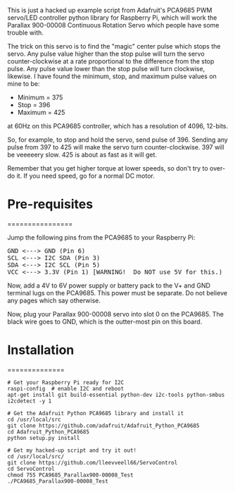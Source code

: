 This is just a hacked up example script from Adafruit's PCA9685 PWM servo/LED controller python library
for Raspberry Pi, which will work the Parallax 900-00008 Continuous Rotation Servo which people have some 
trouble with.

The trick on this servo is to find the "magic" center pulse which stops the servo.  Any pulse value
higher than the stop pulse will turn the servo counter-clockwise at a rate proportional to the difference 
from the stop pulse.  Any pulse value lower than the stop pulse will turn clockwise, likewise.  I have 
found the minimum, stop, and maximum pulse values on mine to be:

- Minimum = 375
- Stop = 396
- Maximum = 425

at 60Hz on this PCA9685 controller, which has a resolution of 4096, 12-bits.

So, for example, to stop and hold the servo, send pulse of 396.  Sending any pulse from 397 to 425 will make
the servo turn counter-clockwise.  397 will be veeeeery slow.  425 is about as fast as it will get.  

Remember that you get higher torque at lower speeds, so don't try to over-do it.  If you need speed, go for a normal 
DC motor.

# Pre-requisites
================

Jump the following pins from the PCA9685 to your Raspberry Pi:

<pre>
GND <---> GND (Pin 6)
SCL <---> I2C SDA (Pin 3)
SDA <---> I2C SCL (Pin 5)
VCC <---> 3.3V (Pin 1) [WARNING!  Do NOT use 5V for this.)
</pre>

Now, add a 4V to 6V power supply or battery pack to the V+ and GND terminal lugs on the PCA9685.  This power must be 
separate.  Do not believe any pages which say otherwise.

Now, plug your Parallax 900-00008 servo into slot 0 on the PCA9685.  The black wire goes to GND, which is the 
outter-most pin on this board.

# Installation
==============

```
# Get your Raspberry Pi ready for I2C
raspi-config  # enable I2C and reboot
apt-get install git build-essential python-dev i2c-tools python-smbus
i2cdetect -y 1

# Get the Adafruit Python PCA9685 library and install it
cd /usr/local/src
git clone https://github.com/adafruit/Adafruit_Python_PCA9685
cd Adafruit_Python_PCA9685
python setup.py install

# Get my hacked-up script and try it out!
cd /usr/local/src/
git clone https://github.com/lleevveell66/ServoControl
cd ServoControl
chmod 755 PCA9685_Parallax900-00008_Test
./PCA9685_Parallax900-00008_Test
```
